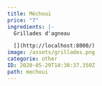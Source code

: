 ```yaml
---
title: Méchoui
price: "7"
ingredients: |-
  Grillades d'agneau

  [](http://localhost:8000/)
image: /assets/grillades.png
categorie: other
ID: 2020-05-29T14:38:37.350Z
path: mechoui
---
```

